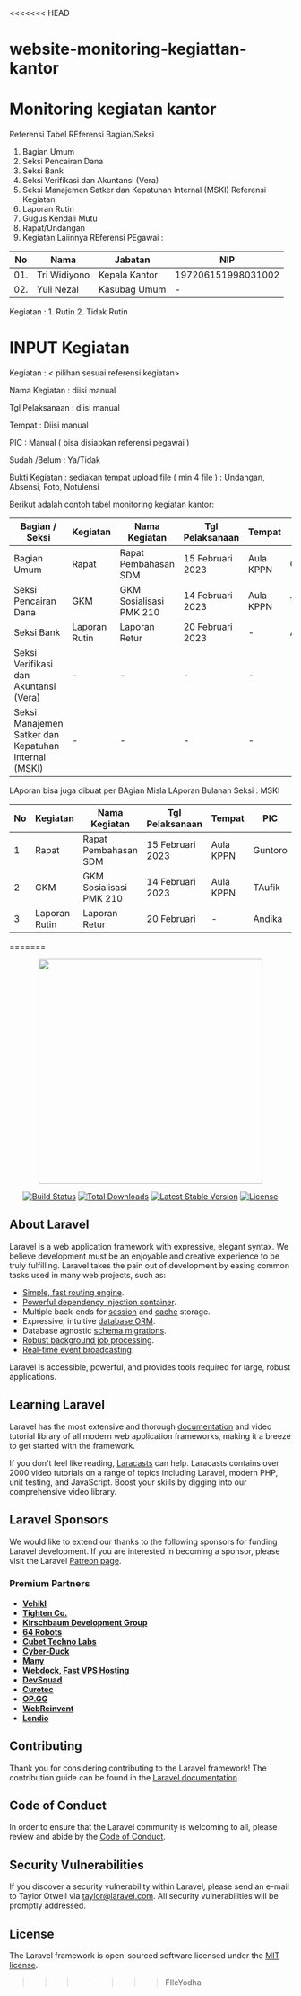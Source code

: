 <<<<<<< HEAD
# website-monitoring-kegiattan-kantor

# Monitoring kegiatan kantor

Referensi Tabel
REferensi Bagian/Seksi
01.	Bagian Umum
02.	Seksi Pencairan Dana
03.	Seksi Bank
04.	Seksi Verifikasi dan Akuntansi (Vera)
05.	Seksi Manajemen Satker dan Kepatuhan Internal (MSKI)
Referensi Kegiatan
01.	Laporan Rutin
02.	Gugus Kendali Mutu
03.	Rapat/Undangan
04.	Kegiatan Laiinnya
REferensi PEgawai :

| No  | Nama                      | Jabatan         | NIP                    |
|-----|---------------------------|-----------------|------------------------|
| 01. | Tri Widiyono              | Kepala Kantor   | 197206151998031002     |
| 02. | Yuli Nezal                | Kasubag Umum    | -                      |

	                         
	              
Kegiatan : 1. Rutin 2. Tidak Rutin

# INPUT Kegiatan

Kegiatan :  < pilihan sesuai referensi kegiatan>

Nama Kegiatan : diisi manual

Tgl Pelaksanaan : diisi manual

Tempat   	: Diisi manual

PIC 		: Manual  ( bisa disiapkan referensi pegawai )

Sudah /Belum   : Ya/Tidak

Bukti Kegiatan  :  sediakan tempat upload file   ( min 4 file ) : Undangan, Absensi,  Foto, Notulensi



Berikut adalah contoh tabel monitoring kegiatan kantor:

| Bagian / Seksi             | Kegiatan       | Nama Kegiatan          | Tgl Pelaksanaan | Tempat      | PIC     | Sudah/Belum | Realisasi Pelaksanaan | Bukti Kegiatan         |
|----------------------------|----------------|------------------------|----------------|-------------|---------|-------------|-----------------------|------------------------|
| Bagian Umum                | Rapat          | Rapat Pembahasan SDM    | 15 Februari 2023| Aula KPPN   | Guntoro | Belum       | Belum                 | Belum                  |
| Seksi Pencairan Dana       | GKM            | GKM Sosialisasi PMK 210 | 14 Februari 2023| Aula KPPN   | Taufik  | Sudah       | 15 Februari 2023       | Upload Bukti           |
| Seksi Bank                 | Laporan Rutin | Laporan Retur           | 20 Februari 2023| -           | Andika  | Sudah       | 18 Februari 2023       | Upload Laporan         |
| Seksi Verifikasi dan Akuntansi (Vera) | - | -                 | -              | -           | -       | -           | -                     | -                      |
| Seksi Manajemen Satker dan Kepatuhan Internal (MSKI) | - | - | -              | -           | -       | -           | -                     | -                      |

LAporan bisa juga dibuat per BAgian Misla
LAporan Bulanan
Seksi : MSKI

| No | Kegiatan | Nama Kegiatan | Tgl Pelaksanaan | Tempat | PIC | Sudah/Belum | Realisasi Pelaksanaan | Bukti Kegiatan |
|----|---------|--------------|----------------|--------|-----|-------------|----------------------|----------------|
| 1  | Rapat   | Rapat Pembahasan SDM | 15 Februari 2023 | Aula KPPN | Guntoro | Belum | Belum | Belum |
| 2  | GKM     | GKM Sosialisasi PMK 210 | 14 Februari 2023 | Aula KPPN | TAufik | Sudah | 15 Feb 2023 | Upload Bukti |
| 3  | Laporan Rutin | Laporan Retur | 20 Februari | - | Andika | Sudah | 18 Februari | Upload LAp |

=======
<p align="center"><a href="https://laravel.com" target="_blank"><img src="https://raw.githubusercontent.com/laravel/art/master/logo-lockup/5%20SVG/2%20CMYK/1%20Full%20Color/laravel-logolockup-cmyk-red.svg" width="400"></a></p>

<p align="center">
<a href="https://travis-ci.org/laravel/framework"><img src="https://travis-ci.org/laravel/framework.svg" alt="Build Status"></a>
<a href="https://packagist.org/packages/laravel/framework"><img src="https://img.shields.io/packagist/dt/laravel/framework" alt="Total Downloads"></a>
<a href="https://packagist.org/packages/laravel/framework"><img src="https://img.shields.io/packagist/v/laravel/framework" alt="Latest Stable Version"></a>
<a href="https://packagist.org/packages/laravel/framework"><img src="https://img.shields.io/packagist/l/laravel/framework" alt="License"></a>
</p>

## About Laravel

Laravel is a web application framework with expressive, elegant syntax. We believe development must be an enjoyable and creative experience to be truly fulfilling. Laravel takes the pain out of development by easing common tasks used in many web projects, such as:

- [Simple, fast routing engine](https://laravel.com/docs/routing).
- [Powerful dependency injection container](https://laravel.com/docs/container).
- Multiple back-ends for [session](https://laravel.com/docs/session) and [cache](https://laravel.com/docs/cache) storage.
- Expressive, intuitive [database ORM](https://laravel.com/docs/eloquent).
- Database agnostic [schema migrations](https://laravel.com/docs/migrations).
- [Robust background job processing](https://laravel.com/docs/queues).
- [Real-time event broadcasting](https://laravel.com/docs/broadcasting).

Laravel is accessible, powerful, and provides tools required for large, robust applications.

## Learning Laravel

Laravel has the most extensive and thorough [documentation](https://laravel.com/docs) and video tutorial library of all modern web application frameworks, making it a breeze to get started with the framework.

If you don't feel like reading, [Laracasts](https://laracasts.com) can help. Laracasts contains over 2000 video tutorials on a range of topics including Laravel, modern PHP, unit testing, and JavaScript. Boost your skills by digging into our comprehensive video library.

## Laravel Sponsors

We would like to extend our thanks to the following sponsors for funding Laravel development. If you are interested in becoming a sponsor, please visit the Laravel [Patreon page](https://patreon.com/taylorotwell).

### Premium Partners

- **[Vehikl](https://vehikl.com/)**
- **[Tighten Co.](https://tighten.co)**
- **[Kirschbaum Development Group](https://kirschbaumdevelopment.com)**
- **[64 Robots](https://64robots.com)**
- **[Cubet Techno Labs](https://cubettech.com)**
- **[Cyber-Duck](https://cyber-duck.co.uk)**
- **[Many](https://www.many.co.uk)**
- **[Webdock, Fast VPS Hosting](https://www.webdock.io/en)**
- **[DevSquad](https://devsquad.com)**
- **[Curotec](https://www.curotec.com/services/technologies/laravel/)**
- **[OP.GG](https://op.gg)**
- **[WebReinvent](https://webreinvent.com/?utm_source=laravel&utm_medium=github&utm_campaign=patreon-sponsors)**
- **[Lendio](https://lendio.com)**

## Contributing

Thank you for considering contributing to the Laravel framework! The contribution guide can be found in the [Laravel documentation](https://laravel.com/docs/contributions).

## Code of Conduct

In order to ensure that the Laravel community is welcoming to all, please review and abide by the [Code of Conduct](https://laravel.com/docs/contributions#code-of-conduct).

## Security Vulnerabilities

If you discover a security vulnerability within Laravel, please send an e-mail to Taylor Otwell via [taylor@laravel.com](mailto:taylor@laravel.com). All security vulnerabilities will be promptly addressed.

## License

The Laravel framework is open-sourced software licensed under the [MIT license](https://opensource.org/licenses/MIT).
>>>>>>> FIleYodha
